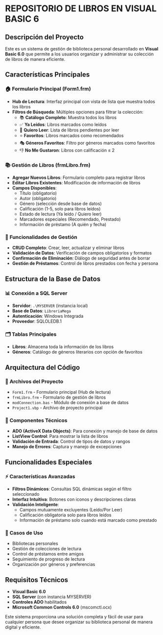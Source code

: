 # REPOSITORIO DE LIBROS EN VISUAL BASIC 6

## Descripción del Proyecto

Este es un sistema de gestión de biblioteca personal desarrollado en **Visual Basic 6.0** que permite a los usuarios organizar y administrar su colección de libros de manera eficiente.

## Características Principales

### 🏠 **Formulario Principal (Form1.frm)**
- **Hub de Lectura**: Interfaz principal con vista de lista que muestra todos los libros
- **Filtros de Búsqueda**: Múltiples opciones para filtrar la colección:
  - 📚 **Catálogo Completo**: Muestra todos los libros
  - ✅ **Ya Leídos**: Libros marcados como leídos
  - 📖 **Quiero Leer**: Lista de libros pendientes por leer
  - ⭐ **Favoritos**: Libros marcados como recomendados
  - 🎭 **Géneros Favoritos**: Filtro por géneros marcados como favoritos
  - 👎 **No Me Gustaron**: Libros con calificación ≤ 2

### 📚 **Gestión de Libros (frmLibro.frm)**
- **Agregar Nuevos Libros**: Formulario completo para registrar libros
- **Editar Libros Existentes**: Modificación de información de libros
- **Campos Disponibles**:
  - Título (obligatorio)
  - Autor (obligatorio)
  - Género (selección desde base de datos)
  - Calificación (1-5, solo para libros leídos)
  - Estado de lectura (Ya leído / Quiero leer)
  - Marcadores especiales (Recomendado, Prestado)
  - Información de préstamo (A quién y fecha)

### 🔄 **Funcionalidades de Gestión**
- **CRUD Completo**: Crear, leer, actualizar y eliminar libros
- **Validación de Datos**: Verificación de campos obligatorios y formatos
- **Confirmación de Eliminación**: Diálogo de seguridad antes de borrar
- **Gestión de Préstamos**: Control de libros prestados con fecha y persona

## Estructura de la Base de Datos

### 📊 **Conexión a SQL Server**
- **Servidor**: `.\MYSERVER` (instancia local)
- **Base de Datos**: `LibreriaMega`
- **Autenticación**: Windows Integrada
- **Proveedor**: SQLOLEDB.1

### 🗂️ **Tablas Principales**
- **Libros**: Almacena toda la información de los libros
- **Géneros**: Catálogo de géneros literarios con opción de favoritos

## Arquitectura del Código

### 📁 **Archivos del Proyecto**
- `Form1.frm` - Formulario principal (Hub de lectura)
- `frmLibro.frm` - Formulario de gestión de libros
- `modConnection.bas` - Módulo de conexión a base de datos
- `Project1.vbp` - Archivo de proyecto principal

### 🔧 **Componentes Técnicos**
- **ADO (ActiveX Data Objects)**: Para conexión y manejo de base de datos
- **ListView Control**: Para mostrar la lista de libros
- **Validación de Entrada**: Control de tipos de datos y rangos
- **Manejo de Errores**: Captura y manejo de excepciones

## Funcionalidades Especiales

### ⚡ **Características Avanzadas**
- **Filtros Dinámicos**: Consultas SQL dinámicas según el filtro seleccionado
- **Interfaz Intuitiva**: Botones con iconos y descripciones claras
- **Validación Inteligente**: 
  - Campos mutuamente excluyentes (Leído/Por Leer)
  - Calificación obligatoria solo para libros leídos
  - Información de préstamo solo cuando está marcado como prestado

### 🎯 **Casos de Uso**
- Bibliotecas personales
- Gestión de colecciones de lectura
- Control de préstamos entre amigos
- Seguimiento de progreso de lectura
- Organización por géneros y preferencias

## Requisitos Técnicos

- **Visual Basic 6.0**
- **SQL Server** (con instancia MYSERVER)
- **Controles ADO** habilitados
- **Microsoft Common Controls 6.0** (mscomctl.ocx)

Este sistema proporciona una solución completa y fácil de usar para cualquier persona que desee organizar su biblioteca personal de manera digital y eficiente.

